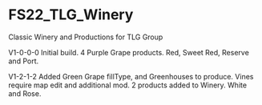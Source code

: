 # FS22_TLG_Winery
 Classic Winery and Productions for TLG Group

V1-0-0-0
Initial build.
4 Purple Grape products. Red, Sweet Red, Reserve and Port.

V1-2-1-2
Added Green Grape fillType, and Greenhouses to produce. Vines require map edit and additional mod.
2 products added to Winery. White and Rose.